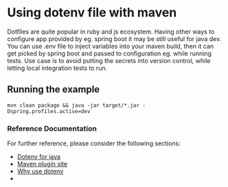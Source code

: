 # Using dotenv file with maven

Dotfiles are quite popular in ruby and js ecosystem. 
Having other ways to configure app provided by eg. spring boot it may be still useful for java dev. 
You can use .env file to inject variables into your maven build, 
then it can get picked by spring boot and passed to configuration eg. while running tests.
Use case is to avoid putting the secrets into version control, 
while letting local integration tests to run.


## Running the example

    mvn clean package && java -jar target/*.jar -Dspring.profiles.active=dev


### Reference Documentation
For further reference, please consider the following sections:

* [Dotenv for java](https://medium.com/@cdimascio/dotenv-for-java-and-jvm-languages-43ee0e683549)
* [Maven plugin site](https://github.com/mjourard/env-file-maven-plugin)
* [Why use dotenv](https://dev.to/wiseai/continue-using-env-files-as-usual-2am5)
* 
